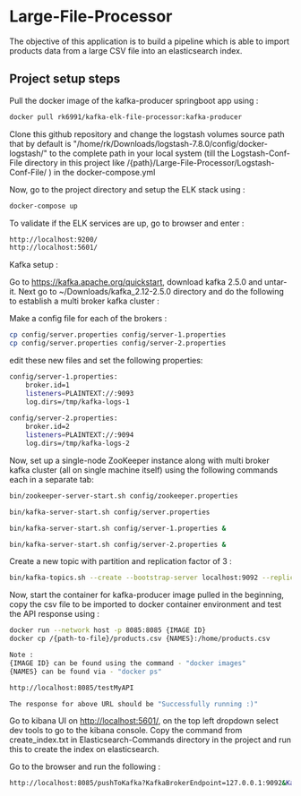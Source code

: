 # Large-File-Processor

The objective of this application is to build a pipeline which is able to import products data from a large CSV file into an elasticsearch index.

## Project setup steps

Pull the docker image of the kafka-producer springboot app using :

```bash
docker pull rk6991/kafka-elk-file-processor:kafka-producer
```

Clone this github repository and change the logstash volumes source path that by default is "/home/rk/Downloads/logstash-7.8.0/config/docker-logstash/" to the complete path in your local system (till the Logstash-Conf-File directory in this project like /{path}/Large-File-Processor/Logstash-Conf-File/
) in the docker-compose.yml

Now, go to the project directory and setup the ELK stack using :
```bash
docker-compose up
```

To validate if the ELK services are up, go to browser and enter :
```bash
http://localhost:9200/
http://localhost:5601/
```

Kafka setup :

Go to <https://kafka.apache.org/quickstart>, download kafka 2.5.0 and untar-it. Next go to ~/Downloads/kafka_2.12-2.5.0 directory and do the following to establish a multi broker kafka cluster :

Make a config file for each of the brokers :

```bash
cp config/server.properties config/server-1.properties
cp config/server.properties config/server-2.properties
```

edit these new files and set the following properties:

```bash
config/server-1.properties:
    broker.id=1
    listeners=PLAINTEXT://:9093
    log.dirs=/tmp/kafka-logs-1
 
config/server-2.properties:
    broker.id=2
    listeners=PLAINTEXT://:9094
    log.dirs=/tmp/kafka-logs-2
```

Now, set up a single-node ZooKeeper instance along with multi broker kafka cluster (all on single machine itself) using the following commands each in a separate tab:

```bash
bin/zookeeper-server-start.sh config/zookeeper.properties

bin/kafka-server-start.sh config/server.properties

bin/kafka-server-start.sh config/server-1.properties &

bin/kafka-server-start.sh config/server-2.properties &
```

Create a new topic with partition and replication factor of 3 :

```bash
bin/kafka-topics.sh --create --bootstrap-server localhost:9092 --replication-factor 3 --partitions 3 --topic my-test-topic
```
Now, start the container for kafka-producer image pulled in the beginning, copy the csv file to be imported to docker container environment and test the API response using :

```bash
docker run --network host -p 8085:8085 {IMAGE ID}
docker cp /{path-to-file}/products.csv {NAMES}:/home/products.csv

Note :
{IMAGE ID} can be found using the command - "docker images"
{NAMES} can be found via - "docker ps"

http://localhost:8085/testMyAPI

The response for above URL should be "Successfully running :)"
```

Go to kibana UI on <http://localhost:5601/>, on the top left dropdown select dev tools to go to the kibana console. Copy the command from create_index.txt in Elasticsearch-Commands directory in the project and run this to create the index on elasticsearch.

Go to the browser and run the following :

```bash
http://localhost:8085/pushToKafka?KafkaBrokerEndpoint=127.0.0.1:9092&KafkaTopic=my-test-topic&CsvFile=/home/products.csv
```
